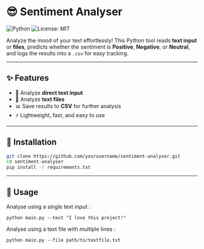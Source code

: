 # 😎 Sentiment Analyser

![Python](https://img.shields.io/badge/python-3.11-blue?logo=python&logoColor=white)
![License: MIT](https://img.shields.io/badge/License-MIT-green)

Analyze the mood of your text effortlessly! This Python tool reads **text input** or **files**, predicts whether the sentiment is **Positive**, **Negative**, or **Neutral**, and logs the results into a `.csv` for easy tracking.  

---

## ✨ Features
- 💬 Analyze **direct text input**
- 📄 Analyze **text files**
- 📊 Save results to **CSV** for further analysis
- ⚡ Lightweight, fast, and easy to use

---

## 🚀 Installation
```bash
git clone https://github.com/yourusername/sentiment-analyser.git
cd sentiment-analyser
pip install -r requirements.txt
```
---

## 👾 Usage

Analyse using a single text input :
```
python main.py --text "I love this project!"
```
Analyse using a text file with multiple lines :
```
python main.py --file path/to/textfile.txt
```


